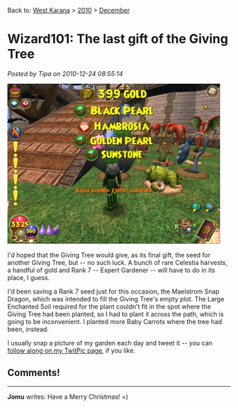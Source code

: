 Back to: [West Karana](/posts/westkarana.md) > [2010](/posts/2010/westkarana.md) > [December](./westkarana.md)
# Wizard101: The last gift of the Giving Tree

*Posted by Tipa on 2010-12-24 08:55:14*

[![](../../../uploads/2010/12/WizardGraphicalClient-2010-12-24-08-35-39-45-480x360.jpg "Harvesting the elder tree")](../../../uploads/2010/12/WizardGraphicalClient-2010-12-24-08-35-39-45.jpg)

I'd hoped that the Giving Tree would give, as its final gift, the seed for another Giving Tree, but -- no such luck. A bunch of rare Celestia harvests, a handful of gold and Rank 7 -- Expert Gardener -- will have to do in its place, I guess.

I'd been saving a Rank 7 seed just for this occasion, the Maelstrom Snap Dragon, which was intended to fill the Giving Tree's empty plot. The Large Enchanted Soil required for the plant couldn't fit in the spot where the Giving Tree had been planted, so I had to plant it across the path, which is going to be inconvenient. I planted more Baby Carrots where the tree had been, instead.

I usually snap a picture of my garden each day and tweet it -- you can [follow along on my TwitPic page](http://twitpic.com/photos/tipadaknife), if you like.

## Comments!

---

**Jomu** writes: Have a Merry Christmas! =)

